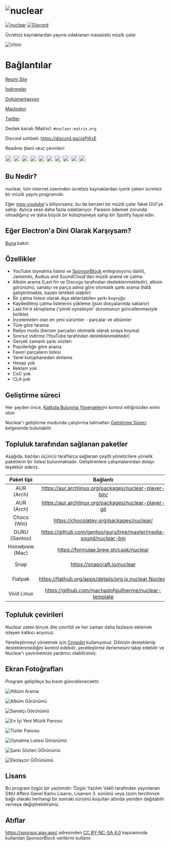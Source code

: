 # ![nuclear](https://i.imgur.com/oT1006i.png)

[![nuclear](https://snapcraft.io//nuclear/badge.svg)](https://snapcraft.io/nuclear) [![Discord](https://img.shields.io/badge/Discord-7289DA?style=for-the-badge&logo=discord&logoColor=white)](https://discord.gg/JqPjKxE)

Ücretsiz kaynaklardan yayına odaklanan masaüstü müzik çalar

![Vitrin](https://i.imgur.com/8qHu66J.png)

# Bağlantılar

[Resmi Site](https://nuclear.js.org)

[İndirmeler](https://github.com/nukeop/nuclear/releases)

[Dokümantasyon](https://nukeop.gitbook.io/nuclear/)

[Mastodon](https://fosstodon.org/@nuclearplayer)

[Twitter](https://twitter.com/nuclear_player)

Destek kanalı (Matrix): `#nuclear:matrix.org`

Discord sohbeti: https://discord.gg/JqPjKxE

Readme (beni oku) çevirileri:

<kbd>[<img title="Almanca" alt="Almanca" src="https://cdn.statically.io/gh/hjnilsson/country-flags/master/svg/de.svg" width="22">](docs/README-de.md)</kbd>
<kbd>[<img title="Portekizce" alt="Portekizce" src="https://cdn.statically.io/gh/hjnilsson/country-flags/master/svg/br.svg" width="22">](docs/README-ptbr.md)</kbd>
<kbd>[<img title="İsveççe" alt="İsveççe" src="https://cdn.statically.io/gh/hjnilsson/country-flags/master/svg/se.svg" width="22">](docs/README-se.md)</kbd>
<kbd>[<img title="İngilizce" alt="İngilizce" src="https://cdn.statically.io/gh/hjnilsson/country-flags/master/svg/us.svg" width="22">](README.md)</kbd>
<kbd>[<img title="İbranice" alt="İbranice" src="https://cdn.statically.io/gh/hjnilsson/country-flags/master/svg/il.svg" width="22">](docs/README-he.md)</kbd>
<kbd>[<img title="İtalyanca" alt="İtalyanca" src="https://cdn.statically.io/gh/hjnilsson/country-flags/master/svg/it.svg" width="22">](docs/README-it.md)</kbd>
<kbd>[<img title="Türkçe" alt="Türkçe" src="https://cdn.statically.io/gh/hjnilsson/country-flags/master/svg/tr.svg" width="22">](docs/README-tr.md)</kbd>
<kbd>[<img title="İspanyolca" alt="İspanyolca" src="https://cdn.statically.io/gh/hjnilsson/country-flags/master/svg/es.svg" width="22">](docs/README-es.md)</kbd>
<kbd>[<img title="Indonesia" alt="Indonesia" src="https://cdn.statically.io/gh/hjnilsson/country-flags/master/svg/id.svg" width="22">](docs/README-id.md)</kbd>
<kbd>[<img title="Français" alt="Français" src="https://cdn.statically.io/gh/hjnilsson/country-flags/master/svg/fr.svg" width="22">](docs/README-fr.md)</kbd>

## Bu Nedir?

nuclear, tüm internet üzerinden ücretsiz kaynaklardan içerik çeken ücretsiz bir müzik yayını programıdır.

Eğer [mps-youtube](https://github.com/mps-youtube/mps-youtube)'u biliyorsanız, bu da benzeri bir müzik çalar fakat GUI'ye sahip.
Ayrıca sese daha fazla odaklanıyor. Parasını ödemek zorunda olmadığınız ve daha büyük bir kütüphaneye sahip bir Spotify hayal edin.

## Eğer Electron'a Dini Olarak Karşıysam?

[Buna](docs/electron.md) bakın.

## Özellikler

- YouTube (oynatma listesi ve [SponsorBlock](https://sponsor.ajay.app/) entegrasyonu dahil), Jamendo, Audius and SoundCloud'dan müzik arama ve çalma.
- Albüm arama (Last.fm ve Discogs tarafından desteklenmektedir), albüm görünümü, sanatçı ve parça adına göre otomatik şarkı arama (hâlâ geliştirilmekte, bazen tehlikeli olabilir)
- Bir çalma listesi olarak dışa aktarılabilen şarkı kuyruğu
- Kaydedilmiş çalma listelerini yükleme (json dosyalarında saklanır)
- Last.fm'e skroplama ('şimdi oynatılıyor' durumunun güncellenmesiyle birlikte)
- İncelemeleri olan en yeni sürümler - parçalar ve albümler
- Türe göre tarama
- Radyo modu (benzer parçaları otomatik olarak sıraya koyma)
- Sınırsız indirme (YouTube tarafından desteklenmektedir)
- Gerçek zamanlı şarkı sözleri
- Popülerliğe göre arama
- Favori parçaların listesi
- Yerel kütüphaneden dinleme
- Hesap yok
- Reklam yok
- CoC yok
- CLA yok

## Geliştirme süreci

Her şeyden önce, [Katkıda Bulunma Yönergeleri](https://nukeop.gitbook.io/nuclear/contributing/contribution-guidelines)ni kontrol ettiğinizden emin olun.

Nuclear'ı geliştirme modunda çalıştırma talimatları [Geliştirme Süreci](https://nukeop.gitbook.io/nuclear/developer-resources/development-process) belgesinde bulunabilir.

## Topluluk tarafından sağlanan paketler

Aşağıda, bazıları üçüncü taraflarca sağlanan çeşitli yöneticilere yönelik paketlerin bir listesi bulunmaktadır. Geliştirenlere çalışmalarından dolayı teşekkür ederiz.

|   Paket tipi   |                              Bağlantı                              |                        Geliştirici                        |                Yükleme Yöntemi                 |
| :------------: | :----------------------------------------------------------------: | :-------------------------------------------------------: | :--------------------------------------------: |
|   AUR (Arch)   |       https://aur.archlinux.org/packages/nuclear-player-bin/       |            [nukeop](https://github.com/nukeop)            |           yay -s nuclear-player-bin            |
|   AUR (Arch)   |       https://aur.archlinux.org/packages/nuclear-player-git        |            [nukeop](https://github.com/nukeop)            |           yay -s nuclear-player-git            |
|  Choco (Win)   |              https://chocolatey.org/packages/nuclear/              |       [JourneyOver](https://github.com/JourneyOver)       |             choco install nuclear              |
| GURU (Gentoo)  | https://github.com/gentoo/guru/tree/master/media-sound/nuclear-bin |                         Orphaned                          |               emerge nuclear-bin               |
| Homebrew (Mac) |               https://formulae.brew.sh/cask/nuclear                |                         Homebrew                          |          brew install --cask nuclear           |
|      Snap      |                    https://snapcraft.io/nuclear                    |            [nukeop](https://github.com/nukeop)            |           sudo snap install nuclear            |
|    Flatpak     |      https://flathub.org/apps/details/org.js.nuclear.Nuclear       |            [nukeop](https://github.com/nukeop)            | flatpak install flathub org.js.nuclear.Nuclear |
|   Void Linux   |       https://github.com/machadofguilherme/nuclear-template        | [machadofguilherme](https://github.com/machadofguilherme) |                   See readme                   |

## Topluluk çevirileri

Nuclear zaten birçok dile çevrildi ve her zaman daha fazlasını eklemek isteyen katkıcı arıyoruz.

Yerelleştirmeyi yönetmek için [Crowdin](https://crowdin.com/project/nuclear) kullanıyoruz. Dilinizin desteklenip desteklenmediğini kontrol edebilir, yerelleştirme ilerlemesini takip edebilir ve Nuclear'ı çevirmemize yardımcı olabilirsiniz.

## Ekran Fotoğrafları

Program geliştikçe bu kısım güncellenecektir.

![Albüm Arama](https://i.imgur.com/idFVnAF.png)

![Albüm Görünümü](https://i.imgur.com/Kvzo3q7.png)

![Sanatçı Görünümü](https://i.imgur.com/imBLYl3.png)

![En İyi Yeni Müzik Panosu](https://i.imgur.com/bMDrR4M.png)

![Türler Panosu](https://i.imgur.com/g0aCmKx.png)

![Oynatma Listesi Görünümü](https://i.imgur.com/2VMXHDC.png)

![Şarkı Sözleri GÖrünümü](https://i.imgur.com/7e3DJKJ.png)

![Ekolayzır GÖrünümü](https://i.imgur.com/WreRL0w.png)

## Lisans

Bu program özgür bir yazılımdır: Özgür Yazılım Vakfı tarafından yayınlanan GNU Affero Genel Kamu Lisansı, Lisansın 3. sürümü veya (sizin tercihinize bağlı olarak) herhangi bir sonraki sürümü koşulları altında yeniden dağıtabilir ve/veya değiştirebilirsiniz.

## Atıflar

https://sponsor.ajay.app/ adresinden [CC BY-NC-SA 4.0](https://creativecommons.org/licenses/by-nc-sa/4.0/) kapsamında kullanılan SponsorBlock verilerini kullanır.

